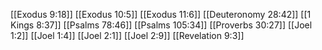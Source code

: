 [[Exodus 9:18]]
[[Exodus 10:5]]
[[Exodus 11:6]]
[[Deuteronomy 28:42]]
[[1 Kings 8:37]]
[[Psalms 78:46]]
[[Psalms 105:34]]
[[Proverbs 30:27]]
[[Joel 1:2]]
[[Joel 1:4]]
[[Joel 2:1]]
[[Joel 2:9]]
[[Revelation 9:3]]

